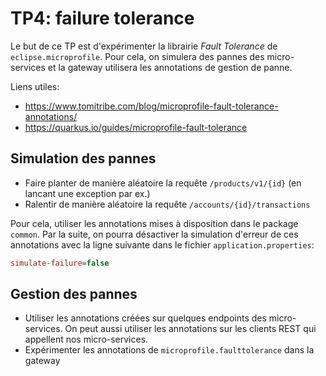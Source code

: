# TP4: failure tolerance

Le but de ce TP est d'expérimenter la librairie _Fault Tolerance_ de `eclipse.microprofile`.
Pour cela, on simulera des pannes des micro-services et la gateway utilisera les annotations de gestion de panne.

Liens utiles:
- https://www.tomitribe.com/blog/microprofile-fault-tolerance-annotations/
- https://quarkus.io/guides/microprofile-fault-tolerance

## Simulation des pannes

- Faire planter de manière aléatoire la requête `/products/v1/{id}` (en lancant une exception par ex.)
- Ralentir de manière aléatoire la requête `/accounts/{id}/transactions`

Pour cela, utiliser les annotations mises à disposition dans le package `common`. Par la suite, on pourra désactiver la simulation d'erreur de ces annotations avec la ligne suivante dans le fichier `application.properties`:
```ini
simulate-failure=false
```

## Gestion des pannes

- Utiliser les annotations créées sur quelques endpoints des micro-services. On peut aussi utiliser les annotations sur les clients REST qui appellent nos micro-services.
- Expérimenter les annotations de `microprofile.faulttolerance` dans la gateway